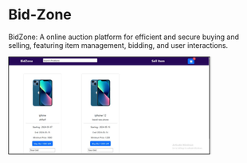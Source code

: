 # Bid-Zone

BidZone: A online auction platform for efficient and secure buying and selling, featuring item management, bidding, and user interactions.

<img src="./assets/bid.jpg" style="width: 80%; border: 1px solid black;">
